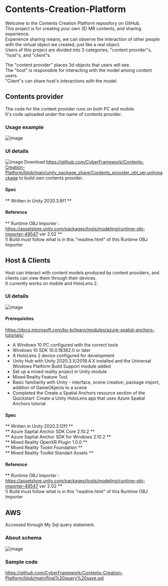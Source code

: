 # Contents-Creation-Platform
Welcome to the Contents Creation Platform repository on GitHub. <br>
This project is for creating your own 3D MR contents, and sharing experience. <br>
Experience sharing means, we can observe the interaction of other people with the virtual object we created, just like a real object. <br>
Users of this project are divided into 3 categories, "content provider"s, "host"s, and "client"s. <br>

The "content provider" places 3d objects that users will see. <br>
The "host" is responsible for interacting with the model among content users. <br>
"Client"s can share host's interactions with the model. <br>



## Contents provider
The code for the content provider runs on both PC and mobile. <br>
It's code uploaded under the name of contents provider. <br>
### Usage example
![image](https://user-images.githubusercontent.com/69634389/145160119-24a4b44e-f350-4244-808a-64d744bafd30.png)
### UI details
![image](https://user-images.githubusercontent.com/69634389/145160621-5a64d520-5624-42fc-9ed4-315be58c4eb0.png)
Download https://github.com/CyberFramework/Contents-Creation-Platform/blob/main/unity_package_share/Contents_provider_obj_ver.unitypackage to build own contents provider. <br>

#### Spec
** Written in Unity 2020.3.6f1 ** <br>
#### Reference
** Runtime OBJ Importer : https://assetstore.unity.com/packages/tools/modeling/runtime-obj-importer-49547 ver 2.02 ** <br>
!) Build must follow what is in this "readme.html" of this Runtime OBJ Importer <br>


## Host & Clients
Host can interact with content models produced by content providers, and clients can view them through their devices. <br>
It currently works on mobile and HoloLens 2. <br>
### UI details
![image](https://user-images.githubusercontent.com/69634389/145163232-a79ec861-c8b8-4aca-a987-eac8528d8eab.png)

#### Prerequisites
https://docs.microsoft.com/ko-kr/learn/modules/azure-spatial-anchors-tutorials/ <br>
* A Windows 10 PC configured with the correct tools
* Windows 10 SDK 10.0.18362.0 or later
* A HoloLens 2 device configured for development
* Unity Hub with Unity 2020.3.X/2019.4.X installed and the Universal Windows Platform Build Support module added
* Set up a mixed reality project in Unity module
* Mixed Reality Feature Tool
* Basic familiarity with Unity - interface, scene creation, package import, addition of GameObjects to a scene
* Completed the Create a Spatial Anchors resource section of the Quickstart: Create a Unity HoloLens app that uses Azure Spatial Anchors tutorial

#### Spec
** Written in Unity 2020.3.12f1 ** <br>
** Azure Saptial Anchor SDK Core 2.10.2 ** <br>
** Azure Saptial Anchor SDK for Windows 2.10.2 ** <br>
** Mixed Reality OpenXR Plugin 1.0.0 ** <br>
** Mixed Reality Tookit Foundation ** <br>
** Mixed Reality Toolkit Standart Assets ** <br>
#### Reference
** Runtime OBJ Importer : https://assetstore.unity.com/packages/tools/modeling/runtime-obj-importer-49547 ver 2.02 ** <br>
!) Build must follow what is in this "readme.html" of this Runtime OBJ Importer <br>



## AWS
Accessed through My Sql query statement.
### About schema
![image](https://user-images.githubusercontent.com/69634389/145163042-8cc4819d-fec6-4f3e-8f64-18ca1025f343.png)
### Sample code
https://github.com/CyberFramework/Contents-Creation-Platform/blob/main/final%20query%20save.sql <br>

